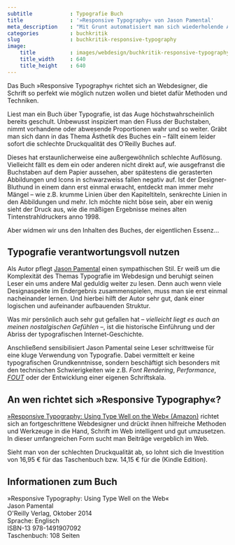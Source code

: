 ```yaml
---
subtitle            : Typografie Buch
title               : '»Responsive Typography« von Jason Pamental'
meta_description    : "Mit Grunt automatisiert man sich wiederholende Aufgaben bei der Webentwicklung. Grunt ist ein JavaScript-basierter Taskrunner und hilft unter anderem bei der Code-Minifizierung, Code-Kontrolle, Kompilierung, Unit Testing und so weiter."
categories          : buchkritik
slug                : buchkritik-responsive-typography
image:
    title           : images/webdesign/buchkritik-responsive-typography-640x640.jpg
    title_width     : 640
    title_height    : 640
---
```

Das Buch »Responsive Typography« richtet sich an Webdesigner, die Schrift so perfekt wie möglich nutzen wollen und bietet dafür Methoden und Techniken.
<!--more-->

Liest man ein Buch über Typografie, ist das Auge höchstwahrscheinlich bereits geschult. Unbewusst inspiziert man den Fluss der Buchstaben, nimmt vorhandene oder abwesende Proportionen wahr und so weiter. Gräbt man sich dann in das Thema Ästhetik des Buches ein – fällt einem leider sofort die schlechte Druckqualität des O’Reilly Buches auf.

Dieses hat erstaunlicherweise eine außergewöhnlich schlechte Auflösung. Vielleicht fällt es dem ein oder anderen nicht direkt auf, wie ausgefranst die Buchstaben auf dem Papier aussehen, aber spätestens die gerasterten Abbildungen und Icons in schwarzweiss fallen negativ auf. Ist der Designer-Bluthund in einem dann erst einmal erwacht, entdeckt man immer mehr Mängel – wie z.B. krumme Linien über den Kapiteltiteln, senkrechte Linien in den Abbildungen und mehr. Ich möchte nicht böse sein, aber ein wenig sieht der Druck aus, wie die mäßigen Ergebnisse meines alten Tintenstrahldruckers anno 1998.

Aber widmen wir uns den Inhalten des Buches, der eigentlichen Essenz…

## Typografie verantwortungsvoll nutzen

Als Autor pflegt [Jason Pamental][1] einen sympathischen Stil. Er weiß um die Komplexität des Themas Typografie im Webdesign und beruhigt seinen Leser ein ums andere Mal geduldig weiter zu lesen. Denn auch wenn viele Designaspekte im Endergebnis zusammenspielen, muss man sie erst einmal nacheinander lernen. Und hierbei hilft der Autor sehr gut, dank einer logischen und aufeinander aufbauenden Struktur.

Was mir persönlich auch sehr gut gefallen hat – *vielleicht liegt es auch an meinen nostalgischen Gefühlen* –, ist die historische Einführung und der Abriss der typografischen Internet-Geschichte.

Anschließend sensibilisiert Jason Pamental seine Leser schrittweise für eine kluge Verwendung von Typografie. Dabei vermittelt er keine typografischen Grundkenntnisse, sondern beschäftigt sich besonders mit den technischen Schwierigkeiten wie z.B. *Font Rendering*, *Performance*, [*FOUT*][3] oder der Entwicklung einer eigenen Schriftskala.

## An wen richtet sich »Responsive Typography«?

[»Responsive Typography: Using Type Well on the Web« (Amazon)][4] richtet sich an fortgeschrittene Webdesigner und drückt ihnen hilfreiche Methoden und Werkzeuge in die Hand, Schrift im Web intelligent und gut umzusetzen. In dieser umfangreichen Form sucht man Beiträge vergeblich im Web.

Sieht man von der schlechten Druckqualität ab, so lohnt sich die Investition von 16,95 € für das Taschenbuch bzw. 14,15 € für die (Kindle Edition). 

## Informationen zum Buch

»Responsive Typography: Using Type Well on the Web«  
Jason Pamental  
O'Reilly Verlag, Oktober 2014  
Sprache: Englisch  
ISBN-13 978-1491907092  
Taschenbuch: 108 Seiten  

 [1]: https://twitter.com/jpamental
 [2]: http://mo.phlow.de/buch-das-ende-einer-last/
 [3]: http://www.paulirish.com/2009/fighting-the-font-face-fout/
 [4]: http://www.amazon.de/gp/product/B00NH1JM4E/ref=as_li_tl?ie=UTF8&camp=1638&creative=19454&creativeASIN=B00NH1JM4E&linkCode=as2&tag=phlow-21&linkId=YJNWVBM7I3PEU4U5